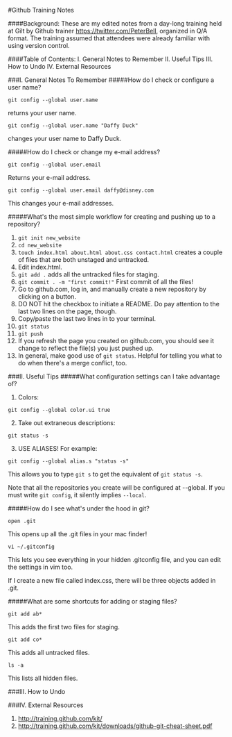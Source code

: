 #Github Training Notes

####Background:
These are my edited notes from a day-long training held at Gilt by Github trainer https://twitter.com/PeterBell, organized in Q/A format. The training assumed that attendees were already familiar with using version control. 

####Table of Contents:
I. General Notes to Remember
II. Useful Tips
III. How to Undo
IV. External Resources

###I. General Notes To Remember
#####How do I check or configure a user name?
```
git config --global user.name
```
returns your user name.

```
git config --global user.name "Daffy Duck"
```
changes your user name to Daffy Duck.

#####How do I check or change my e-mail address?
```
git config --global user.email
```

Returns your e-mail address.

```
git config --global user.email daffy@disney.com
```

This changes your e-mail addresses.

#####What's the most simple workflow for creating and pushing up to a repository?
1. `git init new_website`
2. `cd new_website`
3. `touch index.html about.html about.css contact.html` creates a couple of files that are both unstaged and untracked.
4. Edit index.html.
5. `git add .` adds all the untracked files for staging.
6. `git commit . -m "first commit!"` First commit of all the files!
7. Go to github.com, log in, and manually create a new repository by clicking on a button.
8. DO NOT hit the checkbox to initiate a README. Do pay attention to the last two lines on the page, though.
9. Copy/paste the last two lines in to your terminal. 
10. `git status`
11. `git push` 
12. If you refresh the page you created on github.com, you should see it change to reflect the file(s) you just pushed up.
13. In general, make good use of `git status`. Helpful for telling you what to do when there's a merge conflict, too.



###II. Useful Tips
#####What configuration settings can I take advantage of?
1. Colors:
```
git config --global color.ui true 
```
2. Take out extraneous descriptions:
```
git status -s
```
3. USE ALIASES! For example:
```
git config --global alias.s "status -s"
```
This allows you to type `git s` to get the equivalent of `git status -s`. 

Note that all the repositories you create will be configured at --global. If you must write `git config`, it silently implies `--local`.

#####How do I see what's under the hood in git?
```
open .git
```
This opens up all the .git files in your mac finder!

```
vi ~/.gitconfig
```
This lets you see everything in your hidden .gitconfig file, and you can edit the settings in vim too. 

If I create a new file called index.css, there will be three objects added in .git. 

#####What are some shortcuts for adding or staging files?
```
git add ab*
```
This adds the first two files for staging. 

```
git add co*
```
This adds all untracked files.

```
ls -a
```
This lists all hidden files.


###III. How to Undo


###IV. External Resources
1. http://training.github.com/kit/
2. http://training.github.com/kit/downloads/github-git-cheat-sheet.pdf
